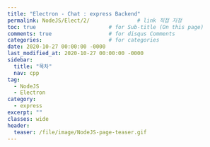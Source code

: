 ```yaml
---
title: "Electron - Chat : express Backend"
permalink: NodeJS/Elect/2/               # link 직접 지정
toc: true                       # for Sub-title (On this page)
comments: true                  # for disqus Comments
categories:                     # for categories
date: 2020-10-27 00:00:00 -0000
last_modified_at: 2020-10-27 00:00:00 -0000
sidebar:
  title: "목차"
  nav: cpp
tag:
  - NodeJS
  - Electron
category:
  - express
excerpt: ""
classes: wide
header:
  teaser: /file/image/NodeJS-page-teaser.gif
---
```


